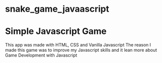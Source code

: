 # snake_game_javaascript

<h1>Simple Javascript Game</h1>
This app was made with HTML, CSS and Vanilla Javascript
The reason I made this game was to improve my Javascript skills and it lean more about Game Development with Javascript
